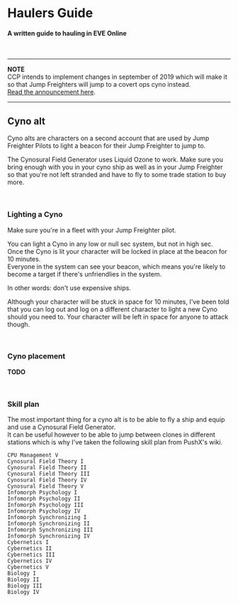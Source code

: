 # Haulers Guide #
#### A written guide to hauling in EVE Online
<br>  

---

**NOTE**  
CCP intends to implement changes in september of 2019 which will make it so that Jump Freighters will jump to a covert ops cyno instead.  
[Read the announcement here](https://forums.eveonline.com/t/chaos-era-continues-cyno-update/182197).

---

## Cyno alt
Cyno alts are characters on a second account that are used by Jump Freighter Pilots to light a beacon for their Jump Freighter to jump to.

The Cynosural Field Generator uses Liquid Ozone to work.  Make sure you bring enough with you in your cyno ship as well as in your Jump Freighter so that you're not left stranded and have to fly to some trade station to buy more.

<br>

### Lighting a Cyno

Make sure you're in a fleet with your Jump Freighter pilot.

You can light a Cyno in any low or null sec system, but not in high sec.  
Once the Cyno is lit your character will be locked in place at the beacon for 10 minutes.  
Everyone in the system can see your beacon, which means you're likely to become a target if there's unfriendlies in the system.

In other words: don't use expensive ships.

Although your character will be stuck in space for 10 minutes, I've been told that you can log out and log on a different character to light a new Cyno should you need to. Your character will be left in space for anyone to attack though.

<br>

### Cyno placement

**TODO**

<br>

### Skill plan

The most important thing for a cyno alt is to be able to fly a ship and equip and use a Cynosural Field Generator.  
It can be useful however to be able to jump between clones in different stations which is why I've taken the following skill plan from PushX's wiki.

```
CPU Management V
Cynosural Field Theory I
Cynosural Field Theory II
Cynosural Field Theory III
Cynosural Field Theory IV
Cynosural Field Theory V
Infomorph Psychology I
Infomorph Psychology II
Infomorph Psychology III
Infomorph Psychology IV
Infomorph Synchronizing I
Infomorph Synchronizing II
Infomorph Synchronizing III
Infomorph Synchronizing IV
Cybernetics I
Cybernetics II
Cybernetics III
Cybernetics IV
Cybernetics V
Biology I
Biology II
Biology III
Biology IV
```

<br>